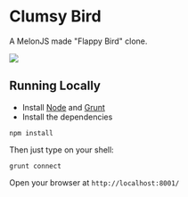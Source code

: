 Clumsy Bird
===========

A MelonJS made "Flappy Bird" clone.

![](http://i.imgur.com/Slbvt65.png)





## Running Locally

- Install [Node](http://nodejs.org/download/) and [Grunt](http://gruntjs.com/)
- Install the dependencies

```
npm install
```

Then just type on your shell:

```
grunt connect
```

Open your browser at `http://localhost:8001/`


